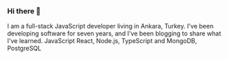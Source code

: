 ### Hi there 👋

I am a full-stack JavaScript developer living in Ankara, Turkey. I've been developing software for seven years, and I've been blogging to share what I've learned. JavaScript React, Node.js, TypeScript and MongoDB, PostgreSQL

<!--
**mksglu/mksglu** is a ✨ _special_ ✨ repository because its `README.md` (this file) appears on your GitHub profile.

Here are some ideas to get you started:

- 🔭 I’m currently working on ...
- 🌱 I’m currently learning ...
- 👯 I’m looking to collaborate on ...
- 🤔 I’m looking for help with ...
- 💬 Ask me about ...
- 📫 How to reach me: ...
- 😄 Pronouns: ...
- ⚡ Fun fact: ...
-->
